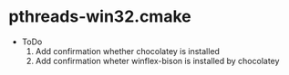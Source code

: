 # pthreads-win32.cmake

* ToDo
  1. Add confirmation whether chocolatey is installed
  1. Add confirmation wheter winflex-bison is installed by chocolatey 
